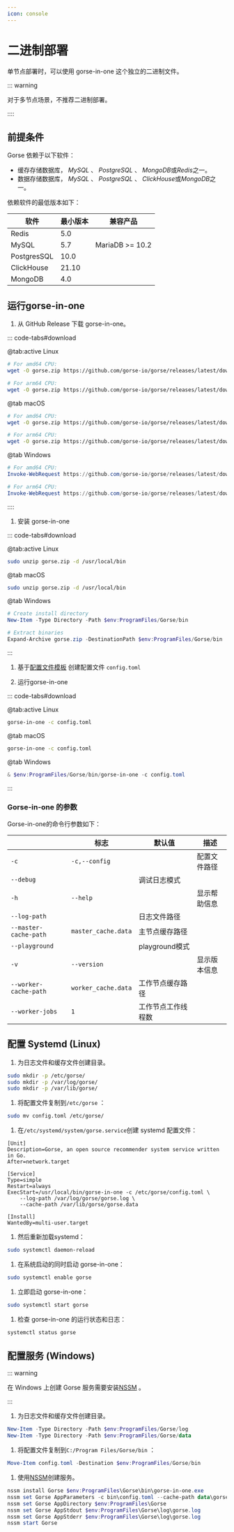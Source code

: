 ```yaml
---
icon: console
---
```


# 二进制部署

单节点部署时，可以使用 gorse-in-one 这个独立的二进制文件。

::: warning

对于多节点场景，不推荐二进制部署。

::::

## 前提条件

Gorse 依赖于以下软件：

- 缓存存储数据库， *MySQL* 、 *PostgreSQL* 、 *MongoDB*或*Redis*之一。
- 数据存储数据库， *MySQL* 、 *PostgreSQL* 、 *ClickHouse*或*MongoDB*之一。

依赖软件的最低版本如下：

软件 | 最小版本 | 兼容产品
--- | --- | ---
Redis | 5.0 |
MySQL | 5.7 | MariaDB &gt;= 10.2
PostgresSQL | 10.0 |
ClickHouse | 21.10 |
MongoDB | 4.0 |

## 运行gorse-in-one

1. 从 GitHub Release 下载 gorse-in-one。

::: code-tabs#download

@tab:active Linux

```bash
# For amd64 CPU:
wget -O gorse.zip https://github.com/gorse-io/gorse/releases/latest/download/gorse_linux_amd64.zip

# For arm64 CPU:
wget -O gorse.zip https://github.com/gorse-io/gorse/releases/latest/download/gorse_linux_arm64.zip
```

@tab macOS

```bash
# For amd64 CPU:
wget -O gorse.zip https://github.com/gorse-io/gorse/releases/latest/download/gorse_darwin_amd64.zip

# For arm64 CPU:
wget -O gorse.zip https://github.com/gorse-io/gorse/releases/latest/download/gorse_darwin_arm64.zip
```

@tab Windows

```powershell
# For amd64 CPU:
Invoke-WebRequest https://github.com/gorse-io/gorse/releases/latest/download/gorse_windows_amd64.zip -OutFile gorse.zip

# For arm64 CPU:
Invoke-WebRequest https://github.com/gorse-io/gorse/releases/latest/download/gorse_windows_arm64.zip -OutFile gorse.zip
```

::::

1. 安装 gorse-in-one

::: code-tabs#download

@tab:active Linux

```bash
sudo unzip gorse.zip -d /usr/local/bin
```

@tab macOS

```bash
sudo unzip gorse.zip -d /usr/local/bin
```

@tab Windows

```powershell
# Create install directory
New-Item -Type Directory -Path $env:ProgramFiles/Gorse/bin

# Extract binaries
Expand-Archive gorse.zip -DestinationPath $env:ProgramFiles/Gorse/bin
```

:::

1. 基于[配置文件模板](https://github.com/gorse-io/gorse/blob/release-0.4/config/config.toml) 创建配置文件 `config.toml`

2. 运行gorse-in-one

::: code-tabs#download

@tab:active Linux

```bash
gorse-in-one -c config.toml
```

@tab macOS

```bash
gorse-in-one -c config.toml
```

@tab Windows

```powershell
& $env:ProgramFiles/Gorse/bin/gorse-in-one -c config.toml
```

:::

### Gorse-in-one 的参数

Gorse-in-one的命令行参数如下：

<fonticon icon="rightarrow"></fonticon> | 标志 | 默认值 | 描述
--- | --- | --- | ---
`-c` | `-c,--config` |  | 配置文件路径
 | `--debug` |  | 调试日志模式
`-h` | `--help` |  | 显示帮助信息
 | `--log-path` |  | 日志文件路径
 | `--master-cache-path` | `master_cache.data` | 主节点缓存路径
 | `--playground` |  | playground模式
`-v` | `--version` |  | 显示版本信息
 | `--worker-cache-path` | `worker_cache.data` | 工作节点缓存路径
 | `--worker-jobs` | `1` | 工作节点工作线程数

## 配置 Systemd (Linux)

1. 为日志文件和缓存文件创建目录。

```bash
sudo mkdir -p /etc/gorse/
sudo mkdir -p /var/log/gorse/
sudo mkdir -p /var/lib/gorse/
```

1. 将配置文件复制到`/etc/gorse` ：

```bash
sudo mv config.toml /etc/gorse/
```

1. 在`/etc/systemd/system/gorse.service`创建 systemd 配置文件：

```systemd
[Unit]
Description=Gorse, an open source recommender system service written in Go.
After=network.target

[Service]
Type=simple
Restart=always
ExecStart=/usr/local/bin/gorse-in-one -c /etc/gorse/config.toml \
    --log-path /var/log/gorse/gorse.log \
    --cache-path /var/lib/gorse/gorse.data

[Install]
WantedBy=multi-user.target
```

1. 然后重新加载systemd：

```bash
sudo systemctl daemon-reload
```

1. 在系统启动的同时启动 gorse-in-one：

```bash
sudo systemctl enable gorse
```

1. 立即启动 gorse-in-one：

```bash
sudo systemctl start gorse
```

1. 检查 gorse-in-one 的运行状态和日志：

```bash
systemctl status gorse
```

## 配置服务 (Windows)

::: warning

在 Windows 上创建 Gorse 服务需要安装[NSSM](https://nssm.cc/) 。

:::

1. 为日志文件和缓存文件创建目录。

```powershell
New-Item -Type Directory -Path $env:ProgramFiles/Gorse/log
New-Item -Type Directory -Path $env:ProgramFiles/Gorse/data
```

1. 将配置文件复制到`C:/Program Files/Gorse/bin` ：

```powershell
Move-Item config.toml -Destination $env:ProgramFiles/Gorse/bin
```

1. 使用[NSSM](https://nssm.cc/)创建服务。

```powershell
nssm install Gorse $env:ProgramFiles\Gorse\bin\gorse-in-one.exe
nssm set Gorse AppParameters -c bin\config.toml --cache-path data\gorse.data
nssm set Gorse AppDirectory $env:ProgramFiles\Gorse
nssm set Gorse AppStdout $env:ProgramFiles\Gorse\log\gorse.log
nssm set Gorse AppStderr $env:ProgramFiles\Gorse\log\gorse.log
nssm start Gorse
```
